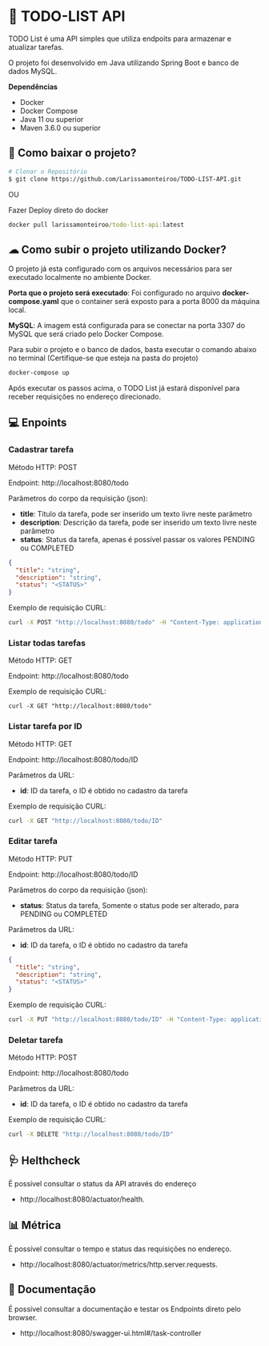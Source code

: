 # 📌 TODO-LIST API 

TODO List é uma API simples que utiliza endpoits para armazenar e atualizar tarefas.

O projeto foi desenvolvido em Java utilizando Spring Boot e banco de dados MySQL.

<b>Dependências</b>

- Docker
- Docker Compose
- Java 11 ou superior
- Maven 3.6.0 ou superior

## 📁 Como baixar o projeto?

```bash
# Clonar o Repositório
$ git clone https://github.com/Larissamonteiroo/TODO-LIST-API.git
```
 OU

Fazer Deploy direto do docker
```cmd
docker pull larissamonteiroo/todo-list-api:latest
```

## ☁ Como subir o projeto utilizando Docker? 
O projeto já esta configurado com os arquivos necessários para ser executado localmente no ambiente Docker.

<b>Porta que o projeto será executado</b>: Foi configurado no arquivo <b>docker-compose.yaml</b> que o container será exposto para a porta 8000 da máquina local.

<b>MySQL</b>: A imagem está configurada para se conectar na porta 3307 do MySQL que será criado pelo Docker Compose.

Para subir o projeto e o banco de dados, basta executar o comando abaixo no terminal (Certifique-se que esteja na pasta do projeto)

```cmd
docker-compose up
```

Após executar os passos acima, o TODO List já estará disponível para receber requisições no endereço direcionado.

## 💻 Enpoints

### Cadastrar tarefa

Método HTTP: POST

Endpoint: http://localhost:8080/todo

Parâmetros do corpo da requisição (json):
- <b>title</b>: Titulo da tarefa, pode ser inserido um texto livre neste parâmetro
- <b>description</b>: Descrição da tarefa, pode ser inserido um texto livre neste parâmetro
- <b>status</b>: Status da tarefa, apenas é possível passar os valores PENDING ou COMPLETED
```json
{
  "title": "string",
  "description": "string",
  "status": "<STATUS>"
}
```

Exemplo de requisição CURL:
```cmd
curl -X POST "http://localhost:8080/todo" -H "Content-Type: application/json" -d "{ \"description\": \"string\", \"status\": \"<STATUS>\", \"title\": \"string\"}"
```

### Listar todas tarefas

Método HTTP: GET

Endpoint: http://localhost:8080/todo

Exemplo de requisição CURL:
```
curl -X GET "http://localhost:8080/todo" 
```

### Listar tarefa por ID

Método HTTP: GET

Endpoint: http://localhost:8080/todo/ID

Parâmetros da URL:
- <b>id</b>: ID da tarefa, o ID é obtido no cadastro da tarefa

Exemplo de requisição CURL:
```cmd
curl -X GET "http://localhost:8080/todo/ID"
```

### Editar tarefa

Método HTTP: PUT

Endpoint: http://localhost:8080/todo/ID

Parâmetros do corpo da requisição (json):

- <b>status</b>: Status da tarefa, Somente o status pode ser alterado, para PENDING ou COMPLETED

Parâmetros da URL:
- <b>id</b>: ID da tarefa, o ID é obtido no cadastro da tarefa
```json
{
  "title": "string",
  "description": "string",
  "status": "<STATUS>"
}
```
Exemplo de requisição CURL:
```cmd
curl -X PUT "http://localhost:8080/todo/ID" -H "Content-Type: application/json" -d "{ \"description\": \"string\", \"status\": \"<STATUS>\", \"title\": \"string\"}"
```

### Deletar tarefa

Método HTTP: POST

Endpoint: http://localhost:8080/todo

Parâmetros da URL:
- <b>id</b>: ID da tarefa, o ID é obtido no cadastro da tarefa

Exemplo de requisição CURL:
```cmd
curl -X DELETE "http://localhost:8080/todo/ID"
```

## 🩺 Helthcheck
É possível consultar o status da API através do endereço 

- http://localhost:8080/actuator/health.

## 📊 Métrica 
É possível consultar o tempo e status das requisições no endereço.

- http://localhost:8080/actuator/metrics/http.server.requests.

## 📄 Documentação
É possível consultar a documentação e testar os Endpoints direto pelo browser.

- http://localhost:8080/swagger-ui.html#/task-controller